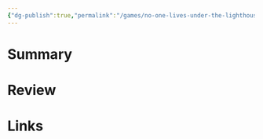 ```yaml
---
{"dg-publish":true,"permalink":"/games/no-one-lives-under-the-lighthouse-2020/","created":"2023-12-08","updated":"2023-12-08"}
---
```



# Summary

# Review

# Links

